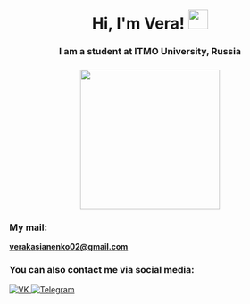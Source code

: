 <h1 align="center">Hi, I'm Vera!
<img src="https://static.wixstatic.com/media/c042f4_bf33786b4dcd4ab38f36754cfcfe38f4~mv2.gif" height="35"/></h1>
<h3 align="center">I am a student at ITMO University, Russia</h3>
<h3 align="center"><img src="https://leaderid.s3.amazonaws.com/event_photo/211958/60bf9018c4e46663222947.png" height="250"/></h1></h3>

### My mail:
**verakasianenko02@gmail.com**

### You can also contact me via social media:

<a href="https://vk.com/vero_caballero">
   <img top="0" src="https://img.shields.io/badge/VK-%231572B6.svg?style=for-the-badge&logo=Vk&logoColor=white" alt="VK" target="_blank" margin-left="10px">
</a>
<a href="https://t.me/vero_caballero">
   <img top="0" src="https://img.shields.io/badge/telegram-%2320232a.svg?style=for-the-badge&logo=Telegram&logoColor=white" alt="Telegram" target="_blank" margin-left="10px">
</a>
